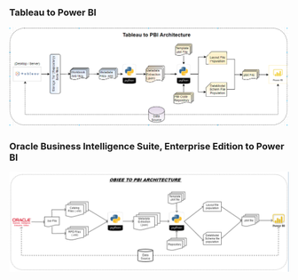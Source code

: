 ### Tableau to Power BI 

[![tableau_to_powerbi.md](/img/tableau_architecture.png )](tableau/tableau_to_powerbi.md)

### Oracle Business Intelligence Suite, Enterprise Edition to Power BI

[![obiee_to_powerbi.md](/img/obiee_architecture.png )](obiee/obiee_to_powerbi.md)
